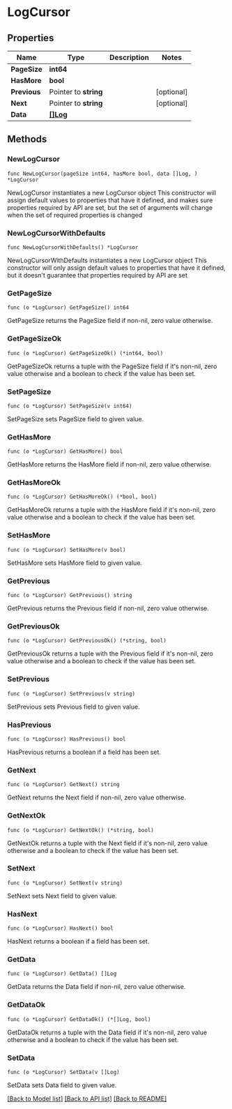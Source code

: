 # LogCursor

## Properties

Name | Type | Description | Notes
------------ | ------------- | ------------- | -------------
**PageSize** | **int64** |  | 
**HasMore** | **bool** |  | 
**Previous** | Pointer to **string** |  | [optional] 
**Next** | Pointer to **string** |  | [optional] 
**Data** | [**[]Log**](Log.md) |  | 

## Methods

### NewLogCursor

`func NewLogCursor(pageSize int64, hasMore bool, data []Log, ) *LogCursor`

NewLogCursor instantiates a new LogCursor object
This constructor will assign default values to properties that have it defined,
and makes sure properties required by API are set, but the set of arguments
will change when the set of required properties is changed

### NewLogCursorWithDefaults

`func NewLogCursorWithDefaults() *LogCursor`

NewLogCursorWithDefaults instantiates a new LogCursor object
This constructor will only assign default values to properties that have it defined,
but it doesn't guarantee that properties required by API are set

### GetPageSize

`func (o *LogCursor) GetPageSize() int64`

GetPageSize returns the PageSize field if non-nil, zero value otherwise.

### GetPageSizeOk

`func (o *LogCursor) GetPageSizeOk() (*int64, bool)`

GetPageSizeOk returns a tuple with the PageSize field if it's non-nil, zero value otherwise
and a boolean to check if the value has been set.

### SetPageSize

`func (o *LogCursor) SetPageSize(v int64)`

SetPageSize sets PageSize field to given value.


### GetHasMore

`func (o *LogCursor) GetHasMore() bool`

GetHasMore returns the HasMore field if non-nil, zero value otherwise.

### GetHasMoreOk

`func (o *LogCursor) GetHasMoreOk() (*bool, bool)`

GetHasMoreOk returns a tuple with the HasMore field if it's non-nil, zero value otherwise
and a boolean to check if the value has been set.

### SetHasMore

`func (o *LogCursor) SetHasMore(v bool)`

SetHasMore sets HasMore field to given value.


### GetPrevious

`func (o *LogCursor) GetPrevious() string`

GetPrevious returns the Previous field if non-nil, zero value otherwise.

### GetPreviousOk

`func (o *LogCursor) GetPreviousOk() (*string, bool)`

GetPreviousOk returns a tuple with the Previous field if it's non-nil, zero value otherwise
and a boolean to check if the value has been set.

### SetPrevious

`func (o *LogCursor) SetPrevious(v string)`

SetPrevious sets Previous field to given value.

### HasPrevious

`func (o *LogCursor) HasPrevious() bool`

HasPrevious returns a boolean if a field has been set.

### GetNext

`func (o *LogCursor) GetNext() string`

GetNext returns the Next field if non-nil, zero value otherwise.

### GetNextOk

`func (o *LogCursor) GetNextOk() (*string, bool)`

GetNextOk returns a tuple with the Next field if it's non-nil, zero value otherwise
and a boolean to check if the value has been set.

### SetNext

`func (o *LogCursor) SetNext(v string)`

SetNext sets Next field to given value.

### HasNext

`func (o *LogCursor) HasNext() bool`

HasNext returns a boolean if a field has been set.

### GetData

`func (o *LogCursor) GetData() []Log`

GetData returns the Data field if non-nil, zero value otherwise.

### GetDataOk

`func (o *LogCursor) GetDataOk() (*[]Log, bool)`

GetDataOk returns a tuple with the Data field if it's non-nil, zero value otherwise
and a boolean to check if the value has been set.

### SetData

`func (o *LogCursor) SetData(v []Log)`

SetData sets Data field to given value.



[[Back to Model list]](../README.md#documentation-for-models) [[Back to API list]](../README.md#documentation-for-api-endpoints) [[Back to README]](../README.md)


